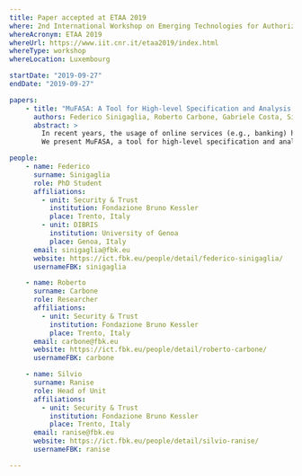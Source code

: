 ```yaml
---
title: Paper accepted at ETAA 2019
where: 2nd International Workshop on Emerging Technologies for Authorization and Authentication
whereAcronym: ETAA 2019
whereUrl: https://www.iit.cnr.it/etaa2019/index.html
whereType: workshop
whereLocation: Luxembourg

startDate: "2019-09-27"
endDate: "2019-09-27"

papers:
    - title: "MuFASA: A Tool for High-level Specification and Analysis of Multi-factor Authentication Protocols"
      authors: Federico Sinigaglia, Roberto Carbone, Gabriele Costa, Silvio Ranise
      abstract: >
        In recent years, the usage of online services (e.g., banking) has considerably increased. To protect the sensitive resources managed by these services against attackers, Multi-Factor Authentication (MFA) has been widely adopted. To date, a variety of MFA protocols have been implemented, leveraging different designs and features and providing a non-homogeneous level of security and user experience. Public and private authorities have defined laws and guidelines to guide the design of more secure and usable MFA protocols, but their influence on existing MFA implementations remains unclear.
        We present MuFASA, a tool for high-level specification and analysis of MFA protocols, which aims at supporting normal users and security experts (in the design phase of an MFA protocol), providing a high level report regarding possible risks associated to the specified MFA protocol, its resistance to a set of attacker models (defined by NIST), its ease-of-use and its compliance with a set of security requirements derived from European laws.

people:
    - name: Federico
      surname: Sinigaglia
      role: PhD Student
      affiliations:
        - unit: Security & Trust
          institution: Fondazione Bruno Kessler
          place: Trento, Italy
        - unit: DIBRIS
          institution: University of Genoa
          place: Genoa, Italy
      email: sinigaglia@fbk.eu
      website: https://ict.fbk.eu/people/detail/federico-sinigaglia/
      usernameFBK: sinigaglia

    - name: Roberto
      surname: Carbone
      role: Researcher
      affiliations:
        - unit: Security & Trust
          institution: Fondazione Bruno Kessler
          place: Trento, Italy
      email: carbone@fbk.eu
      website: https://ict.fbk.eu/people/detail/roberto-carbone/
      usernameFBK: carbone

    - name: Silvio
      surname: Ranise
      role: Head of Unit
      affiliations:
        - unit: Security & Trust
          institution: Fondazione Bruno Kessler
          place: Trento, Italy
      email: ranise@fbk.eu
      website: https://ict.fbk.eu/people/detail/silvio-ranise/
      usernameFBK: ranise

---
```

